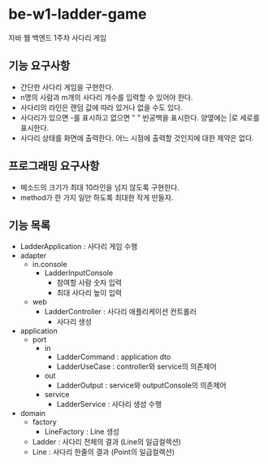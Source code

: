 # be-w1-ladder-game

자바 웹 백엔드 1주차 사다리 게임

## 기능 요구사항

- 간단한 사다리 게임을 구현한다.
- n명의 사람과 m개의 사다리 개수를 입력할 수 있어야 한다.
- 사다리의 라인은 랜덤 값에 따라 있거나 없을 수도 있다.
- 사다리가 있으면 -를 표시하고 없으면 " " 빈공백을 표시한다. 양옆에는 |로 세로를 표시한다.
- 사다리 상태를 화면에 출력한다. 어느 시점에 출력할 것인지에 대한 제약은 없다.

## 프로그래밍 요구사항

- 메소드의 크기가 최대 10라인을 넘지 않도록 구현한다.
- method가 한 가지 일만 하도록 최대한 작게 만들자.

## 기능 목록

- LadderApplication : 사다리 게임 수행
- adapter
    - in.console
        - LadderInputConsole
            - 참여할 사람 숫자 입력
            - 최대 사다리 높이 입력
    - web
        - LadderController : 사다리 애플리케이션 컨트롤러
            - 사다리 생성
- application
    - port
        - in
            - LadderCommand : application dto
            - LadderUseCase : controller와 service의 의존제어
        - out
            - LadderOutput : service와 outputConsole의 의존제어
        - service
            - LadderService : 사다리 생성 수행
- domain
    - factory
        - LineFactory : Line 생성
    - Ladder : 사다리 전체의 결과 (Line의 일급컬렉션)
    - Line : 사다리 한줄의 결과 (Point의 일급컬렉션)

